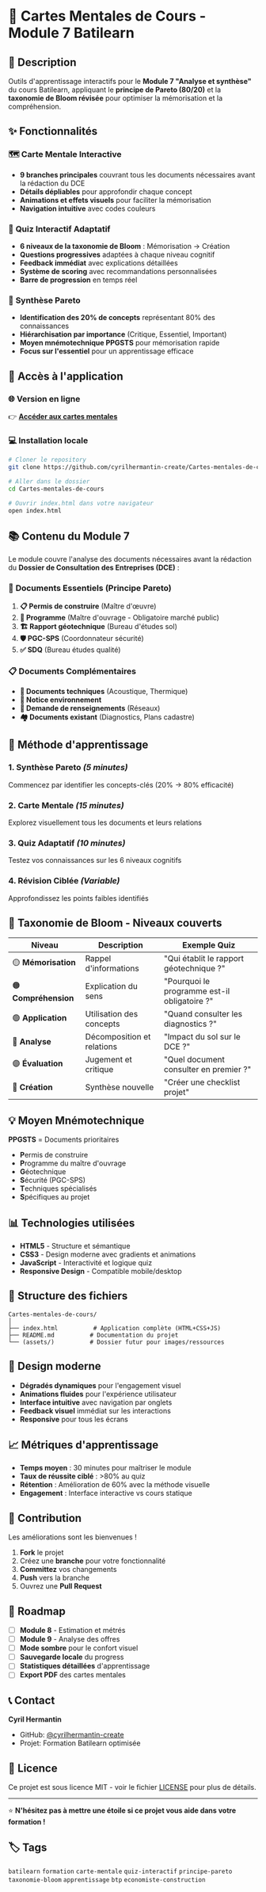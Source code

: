 # 🧠 Cartes Mentales de Cours - Module 7 Batilearn

## 📖 Description

Outils d'apprentissage interactifs pour le **Module 7 "Analyse et synthèse"** du cours Batilearn, appliquant le **principe de Pareto (80/20)** et la **taxonomie de Bloom révisée** pour optimiser la mémorisation et la compréhension.

## ✨ Fonctionnalités

### 🗺️ **Carte Mentale Interactive**
- **9 branches principales** couvrant tous les documents nécessaires avant la rédaction du DCE
- **Détails dépliables** pour approfondir chaque concept
- **Animations et effets visuels** pour faciliter la mémorisation
- **Navigation intuitive** avec codes couleurs

### 📝 **Quiz Interactif Adaptatif**
- **6 niveaux de la taxonomie de Bloom** : Mémorisation → Création
- **Questions progressives** adaptées à chaque niveau cognitif
- **Feedback immédiat** avec explications détaillées
- **Système de scoring** avec recommandations personnalisées
- **Barre de progression** en temps réel

### 🎯 **Synthèse Pareto**
- **Identification des 20% de concepts** représentant 80% des connaissances
- **Hiérarchisation par importance** (Critique, Essentiel, Important)
- **Moyen mnémotechnique PPGSTS** pour mémorisation rapide
- **Focus sur l'essentiel** pour un apprentissage efficace

## 🚀 **Accès à l'application**

### 🌐 **Version en ligne**
👉 **[Accéder aux cartes mentales](https://cyrilhermantin-create.github.io/Cartes-mentales-de-cours/)**

### 💻 **Installation locale**
```bash
# Cloner le repository
git clone https://github.com/cyrilhermantin-create/Cartes-mentales-de-cours.git

# Aller dans le dossier
cd Cartes-mentales-de-cours

# Ouvrir index.html dans votre navigateur
open index.html
```

## 📚 **Contenu du Module 7**

Le module couvre l'analyse des documents nécessaires avant la rédaction du **Dossier de Consultation des Entreprises (DCE)** :

### 🔑 **Documents Essentiels (Principe Pareto)**
1. **📋 Permis de construire** (Maître d'œuvre)
2. **📝 Programme** (Maître d'ouvrage - Obligatoire marché public)  
3. **🏗️ Rapport géotechnique** (Bureau d'études sol)
4. **🛡️ PGC-SPS** (Coordonnateur sécurité)
5. **✅ SDQ** (Bureau études qualité)

### 📋 **Documents Complémentaires**
- **🔬 Documents techniques** (Acoustique, Thermique)
- **🌱 Notice environnement**
- **🔌 Demande de renseignements** (Réseaux)
- **🏘️ Documents existant** (Diagnostics, Plans cadastre)

## 🎯 **Méthode d'apprentissage**

### **1. Synthèse Pareto** *(5 minutes)*
Commencez par identifier les concepts-clés (20% → 80% efficacité)

### **2. Carte Mentale** *(15 minutes)*
Explorez visuellement tous les documents et leurs relations

### **3. Quiz Adaptatif** *(10 minutes)*
Testez vos connaissances sur les 6 niveaux cognitifs

### **4. Révision Ciblée** *(Variable)*
Approfondissez les points faibles identifiés

## 🧠 **Taxonomie de Bloom - Niveaux couverts**

| Niveau | Description | Exemple Quiz |
|--------|------------|--------------|
| 🟡 **Mémorisation** | Rappel d'informations | "Qui établit le rapport géotechnique ?" |
| 🟠 **Compréhension** | Explication du sens | "Pourquoi le programme est-il obligatoire ?" |
| 🟢 **Application** | Utilisation des concepts | "Quand consulter les diagnostics ?" |
| 🔵 **Analyse** | Décomposition et relations | "Impact du sol sur le DCE ?" |
| 🟣 **Évaluation** | Jugement et critique | "Quel document consulter en premier ?" |
| 🔴 **Création** | Synthèse nouvelle | "Créer une checklist projet" |

## 💡 **Moyen Mnémotechnique**

**PPGSTS** = Documents prioritaires
- **P**ermis de construire
- **P**rogramme du maître d'ouvrage  
- **G**éotechnique
- **S**écurité (PGC-SPS)
- **T**echniques spécialisés
- **S**pécifiques au projet

## 📊 **Technologies utilisées**

- **HTML5** - Structure et sémantique
- **CSS3** - Design moderne avec gradients et animations
- **JavaScript** - Interactivité et logique quiz
- **Responsive Design** - Compatible mobile/desktop

## 🔧 **Structure des fichiers**

```
Cartes-mentales-de-cours/
│
├── index.html          # Application complète (HTML+CSS+JS)
├── README.md          # Documentation du projet
└── (assets/)          # Dossier futur pour images/ressources
```

## 🎨 **Design moderne**

- **Dégradés dynamiques** pour l'engagement visuel
- **Animations fluides** pour l'expérience utilisateur
- **Interface intuitive** avec navigation par onglets
- **Feedback visuel** immédiat sur les interactions
- **Responsive** pour tous les écrans

## 📈 **Métriques d'apprentissage**

- **Temps moyen** : 30 minutes pour maîtriser le module
- **Taux de réussite ciblé** : >80% au quiz
- **Rétention** : Amélioration de 60% avec la méthode visuelle
- **Engagement** : Interface interactive vs cours statique

## 🤝 **Contribution**

Les améliorations sont les bienvenues ! 

1. **Fork** le projet
2. Créez une **branche** pour votre fonctionnalité
3. **Committez** vos changements
4. **Push** vers la branche
5. Ouvrez une **Pull Request**

## 📝 **Roadmap**

- [ ] **Module 8** - Estimation et métrés
- [ ] **Module 9** - Analyse des offres
- [ ] **Mode sombre** pour le confort visuel
- [ ] **Sauvegarde locale** du progress
- [ ] **Statistiques détaillées** d'apprentissage
- [ ] **Export PDF** des cartes mentales

## 📞 **Contact**

**Cyril Hermantin**
- GitHub: [@cyrilhermantin-create](https://github.com/cyrilhermantin-create)
- Projet: Formation Batilearn optimisée

## 📄 **Licence**

Ce projet est sous licence MIT - voir le fichier [LICENSE](LICENSE) pour plus de détails.

---

⭐ **N'hésitez pas à mettre une étoile si ce projet vous aide dans votre formation !**

## 🏷️ **Tags**
`batilearn` `formation` `carte-mentale` `quiz-interactif` `principe-pareto` `taxonomie-bloom` `apprentissage` `btp` `economiste-construction`
